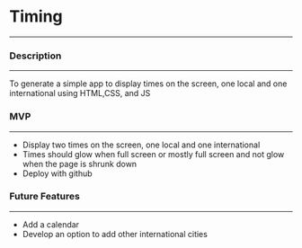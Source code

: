 # Timing

---

### Description

---

To generate a simple app to display times on the screen, one local and one international using HTML,CSS, and JS

### MVP

---

- Display two times on the screen, one local and one international
- Times should glow when full screen or mostly full screen and not glow when the page is shrunk down
- Deploy with github

### Future Features

---

- Add a calendar
- Develop an option to add other international cities
